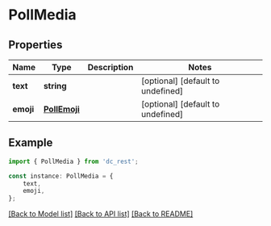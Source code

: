 # PollMedia


## Properties

Name | Type | Description | Notes
------------ | ------------- | ------------- | -------------
**text** | **string** |  | [optional] [default to undefined]
**emoji** | [**PollEmoji**](PollEmoji.md) |  | [optional] [default to undefined]

## Example

```typescript
import { PollMedia } from 'dc_rest';

const instance: PollMedia = {
    text,
    emoji,
};
```

[[Back to Model list]](../README.md#documentation-for-models) [[Back to API list]](../README.md#documentation-for-api-endpoints) [[Back to README]](../README.md)
